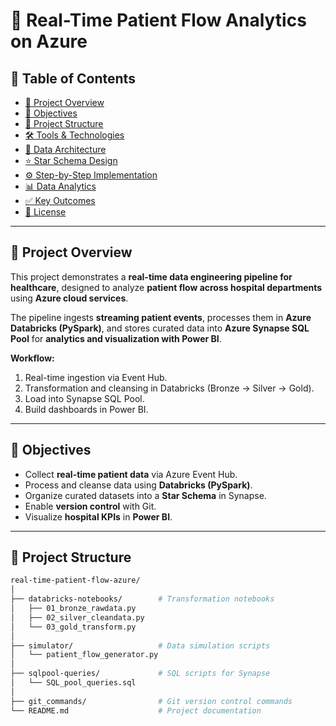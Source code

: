 # 🏥 Real-Time Patient Flow Analytics on Azure  

## 📑 Table of Contents  
- [📌 Project Overview](#-project-overview)  
- [🎯 Objectives](#-objectives)  
- [📂 Project Structure](#-project-structure)  
- [🛠️ Tools & Technologies](#-tools--technologies)  
- [📐 Data Architecture](#-data-architecture)  
- [⭐ Star Schema Design](#-star-schema-design)  
- [⚙️ Step-by-Step Implementation](#-step-by-step-implementation)  
- [📊 Data Analytics](#-data-analytics)  
- [✅ Key Outcomes](#-key-outcomes)  
- [📜 License](#-license)  

---
## 📌 Project Overview  
This project demonstrates a **real-time data engineering pipeline for healthcare**, designed to analyze **patient flow across hospital departments** using **Azure cloud services**.  

The pipeline ingests **streaming patient events**, processes them in **Azure Databricks (PySpark)**, and stores curated data into **Azure Synapse SQL Pool** for **analytics and visualization with Power BI**.  

**Workflow:**  
1. Real-time ingestion via Event Hub.  
2. Transformation and cleansing in Databricks (Bronze → Silver → Gold).  
3. Load into Synapse SQL Pool.  
4. Build dashboards in Power BI.  

---
## 🎯 Objectives  
- Collect **real-time patient data** via Azure Event Hub.  
- Process and cleanse data using **Databricks (PySpark)**.  
- Organize curated datasets into a **Star Schema** in Synapse.  
- Enable **version control** with Git.  
- Visualize **hospital KPIs** in **Power BI**.  

---

## 📂 Project Structure  
```bash
real-time-patient-flow-azure/
│
├── databricks-notebooks/        # Transformation notebooks
│   ├── 01_bronze_rawdata.py
│   ├── 02_silver_cleandata.py
│   └── 03_gold_transform.py
│
├── simulator/                   # Data simulation scripts
│   └── patient_flow_generator.py
│
├── sqlpool-queries/             # SQL scripts for Synapse
│   └── SQL_pool_queries.sql
│
├── git_commands/                # Git version control commands
└── README.md                    # Project documentation
